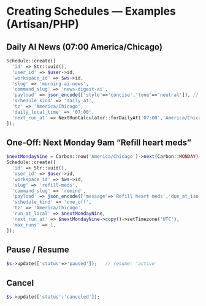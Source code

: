 # Creating Schedules — Examples (Artisan/PHP)

## Daily AI News (07:00 America/Chicago)
```php
Schedule::create([
  'id' => Str::uuid(),
  'user_id' => $user->id,
  'workspace_id' => $ws->id,
  'slug' => 'morning-ai-news',
  'command_slug' => 'news-digest-ai',
  'payload' => json_encode(['style'=>'concise','tone'=>'neutral']), // optional
  'schedule_kind' => 'daily_at',
  'tz' => 'America/Chicago',
  'daily_local_time' => '07:00',
  'next_run_at' => NextRunCalculator::forDailyAt('07:00','America/Chicago')->firstUtcAfter(now()),
]);
```

## One-Off: Next Monday 9am “Refill heart meds”
```php
$nextMondayNine = Carbon::now('America/Chicago')->next(Carbon::MONDAY)->setTime(9,0);
Schedule::create([
  'id' => Str::uuid(),
  'user_id' => $user->id,
  'workspace_id' => $ws->id,
  'slug' => 'refill-meds',
  'command_slug' => 'remind',
  'payload' => json_encode(['message'=>'Refill heart meds','due_at_iso'=>$nextMondayNine->toIso8601String()]),
  'schedule_kind' => 'one_off',
  'tz' => 'America/Chicago',
  'run_at_local' => $nextMondayNine,
  'next_run_at' => $nextMondayNine->copy()->setTimezone('UTC'),
  'max_runs' => 1,
]);
```

## Pause / Resume
```php
$s->update(['status'=>'paused']);   // resume: 'active'
```

## Cancel
```php
$s->update(['status':'canceled']);
```
